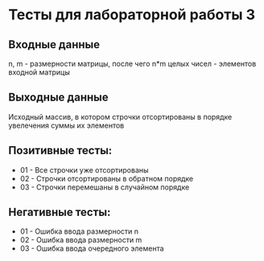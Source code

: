 # Тесты для лабораторной работы 3
## Входные данные
n, m - размерности матрицы, после чего n*m целых чисел - элементов входной матрицы
## Выходные данные
Исходный массив, в котором строчки отсортированы в порядке увелечения суммы их элементов
## Позитивные тесты:
- 01 - Все строчки уже отсортированы
- 02 - Строчки отсортированы в обратном порядке
- 03 - Строчки перемешаны в случайном порядке
## Негативные тесты:
- 01 - Ошибка ввода размерности n
- 02 - Ошибка ввода размерности m
- 03 - Ошибка ввода очередного элемента 
